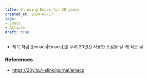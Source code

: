 ```yaml
---
title: On using Emacs for 20 years
created_at: 2024-06-17
tags:
- Emacs
- Article
draft: true
---
```



- 제목 처럼 [[emacs|Emacs]]를 무려 20년간 사용한 소감을 길-게 적은 글.



### References
- https://20y.hu/~slink/journal/emacs
